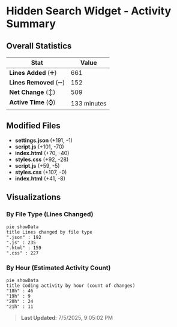 # Hidden Search Widget - Activity Summary 

## Overall Statistics

| Stat                   | Value                                                             |
| ---------------------- | ----------------------------------------------------------------- |
| **Lines Added** (➕)   | 661                                          |
| **Lines Removed** (➖) | 152                                        |
| **Net Change** (↕)    | 509                |
| **Active Time** (⌚)   | 133 minutes |


## Modified Files
- **settings.json** (+191, -1)
- **script.js** (+101, -70)
- **index.html** (+70, -40)
- **styles.css** (+92, -28)
- **script.js** (+59, -5)
- **styles.css** (+107, -0)
- **index.html** (+41, -8)

## Visualizations

### By File Type (Lines Changed)

```mermaid
pie showData
title Lines changed by file type
".json" : 192
".js" : 235
".html" : 159
".css" : 227
```

### By Hour (Estimated Activity Count)

```mermaid
pie showData
title Coding activity by hour (count of changes)
"18h" : 46
"19h" : 9
"20h" : 24
"21h" : 11
```


> **Last Updated:** 7/5/2025, 9:05:02 PM